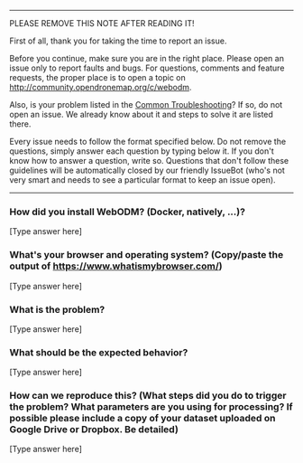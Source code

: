 ****************************************
PLEASE REMOVE THIS NOTE AFTER READING IT!

First of all, thank you for taking the time to report an issue.

Before you continue, make sure you are in the right place. Please open an issue only to report faults and bugs. For questions, comments and feature requests, the proper place is to open a topic on http://community.opendronemap.org/c/webodm. 

Also, is your problem listed in the [Common Troubleshooting](https://github.com/OpenDroneMap/WebODM#common-troubleshooting)? If so, do not open an issue. We already know about it and steps to solve it are listed there.

Every issue needs to follow the format specified below. Do not remove the questions, simply answer each question by typing below it. If you don't know how to answer a question, write so. Questions that don't follow these guidelines will be automatically closed by our friendly IssueBot (who's not very smart and needs to see a particular format to keep an issue open).
****************************************

### How did you install WebODM? (Docker, natively, ...)?

[Type answer here]

### What's your browser and operating system? (Copy/paste the output of https://www.whatismybrowser.com/)

[Type answer here]

### What is the problem?

[Type answer here]

### What should be the expected behavior?

[Type answer here]

### How can we reproduce this? (What steps did you do to trigger the problem? What parameters are you using for processing? If possible please include a copy of your dataset uploaded on Google Drive or Dropbox. Be detailed)

[Type answer here]

